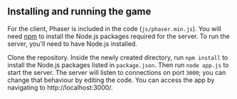 ## Installing and running the game

For the client, Phaser is included in the code (`js/phaser.min.js`). You will need [npm](https://www.npmjs.com/) to install the Node.js packages required for the server. To run the server, you'll need to have Node.js installed.

Clone the repository. Inside the newly created directory, run `npm install` to install the Node.js packages listed in `package.json`. Then run `node app.js` to start the server. The server will listen to connections on port `3000`; you can change that behaviour by editing the code. You can access the app by navigating to http://localhost:3000/.
